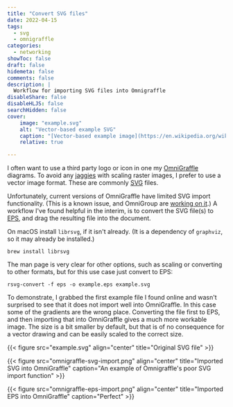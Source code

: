 ```yaml
---
title: "Convert SVG files"
date: 2022-04-15
tags:
  - svg
  - omnigraffle
categories:
  - networking
showToc: false
draft: false
hidemeta: false
comments: false
description: |
  Workflow for importing SVG files into Omnigraffle
disableShare: false
disableHLJS: false
searchHidden: false
cover:
    image: "example.svg"
    alt: "Vector-based example SVG"
    caption: "[Vector-based example image](https://en.wikipedia.org/wiki/File:Vector-based_example.svg) licensed under [CC BY-SA 3.0](https://creativecommons.org/licenses/by-sa/3.0/deed.en)"
    relative: true

---
```


I often want to use a third party logo or icon in one my
[OmniGraffle][omnigraffle] diagrams.  To avoid any [jaggies][jaggies]
with scaling raster images, I prefer to use a vector image format.
These are commonly [SVG][svg] files.

Unfortunately, current versions of OmniGraffle have limited SVG
import functionality.  (This is a known issue, and OmniGroup are
[working on it][ver7.7].)  A workflow I've found helpful in the
interim, is to convert the SVG file(s) to [EPS][eps], and drag
the resulting file into the document.

On macOS install `librsvg`, if it isn't already.  (It is a dependency
of `graphviz`, so it may already be installed.)

```text
brew install librsvg
```

The man page is very clear for other options, such as scaling or
converting to other formats, but for this use case just convert to EPS:

```text
rsvg-convert -f eps -o example.eps example.svg
```

To demonstrate, I grabbed the first example file I found online and
wasn't surprised to see that it does not import well into OmniGraffle.
In this case some of the gradients are the wrong place.  Converting the
file first to EPS, and then importing that into OmniGraffle gives a much
more workable image.  The size is a bit smaller by default, but that is
of no consequence for a vector drawing and can be easily scaled to the
correct size.

{{< figure src="example.svg" align="center"
    title="Original SVG file" >}}

{{< figure src="omnigraffle-svg-import.png" align="center"
    title="Imported SVG into OmniGraffle"
    caption="An example of Omnigraffle's poor SVG import function" >}}

{{< figure src="omnigraffle-eps-import.png" align="center"
    title="Imported EPS into OmniGraffle"
    caption="Perfect" >}}

[omnigraffle]: https://www.omnigroup.com/omnigraffle
[jaggies]: https://en.wikipedia.org/wiki/Jaggies
[svg]: https://developer.mozilla.org/en-US/docs/Web/SVG
[ver7.7]: https://www.omnigroup.com/releasenotes/omnigraffle/7.7
[eps]: https://en.wikipedia.org/wiki/Encapsulated_PostScript
